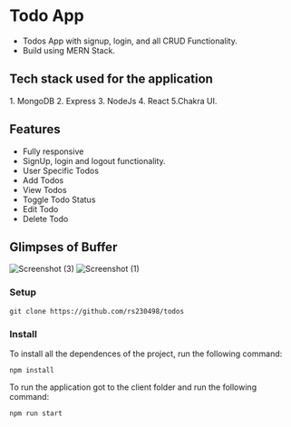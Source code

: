 # Todo App
* Todos App with signup, login, and all CRUD Functionality.
* Build using MERN Stack.

<h2>Tech stack used for the application</h2>
1. MongoDB
2. Express
3. NodeJs
4. React
5.Chakra UI.


<h2> Features </h2>

<ul>
<li>Fully responsive</li>
<li>SignUp, login and logout functionality.</li>
<li>User Specific Todos</li>
<li>Add Todos </li>
<li>View Todos</li>
<li>Toggle Todo Status</li>
<li>Edit Todo</li>
<li>Delete Todo</li>

</ul>

<h2>Glimpses of Buffer</h2>


![Screenshot (3)](https://user-images.githubusercontent.com/101421882/193394694-b8d93c10-afab-4dcd-bc65-ab031f480420.png)
![Screenshot (1)](https://user-images.githubusercontent.com/101421882/193394695-ccaad8c1-990e-41dc-affb-e79f381e1ded.png)


<h3>Setup</h3>


```
git clone https://github.com/rs230498/todos
```

<h3>Install</h3>

<p>To install all the dependences of the project, run the following command:</P>

```
npm install
```

<p>To run the application got to the client folder and run the following command:</P>

```
npm run start

```

 
